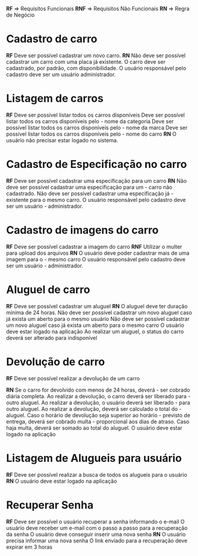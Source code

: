 **RF** => Requisitos Funcionais
**RNF** => Requisitos Não Funcionais
**RN** => Regra de  Negócio


# Cadastro de carro
**RF**
Deve ser possível cadastrar um novo carro.
**RN**
Não deve ser possível cadastrar um carro com uma placa já existente.
O carro deve ser cadastrado, por padrão, com disponibilidade.
O usuário responsável pelo cadastro deve ser um usuário administrador.



# Listagem de carros
**RF**
Deve ser possível listar todos os carros disponíveis
Deve ser possível listar todos os carros disponíveis pelo - nome da categoria
Deve ser possível listar todos os carros disponíveis pelo - nome da marca
Deve ser possível listar todos os carros disponíveis pelo - nome do carro
**RN**
O usuário não precisar estar logado no sistema.



# Cadastro de Especificação no carro
**RF**
Deve ser possível cadastrar uma especificação para um carro
**RN**
Não deve ser possível cadastrar uma especificação para um - carro não cadastrado.
Não deve ser possível cadastrar uma especificação já - existente para o mesmo carro.
O usuário responsável pelo cadastro deve ser um usuário - administrador.



# Cadastro de imagens do carro
**RF**
Deve ser possível cadastrar a imagem do carro
**RNF**
Utilizar o multer para upload dos arquivos
**RN**
O usuário deve poder cadastrar mais de uma imagem para o - mesmo carro
O usuário responsável pelo cadastro deve ser um usuário - administrador.



# Aluguel de carro

**RF**
Deve ser possível cadastrar um aluguel
**RN**
O aluguel deve ter duração mínima de 24 horas.
Não deve ser possível cadastrar um novo aluguel caso já exista um aberto para o mesmo usuário
Não deve ser possível cadastrar um novo aluguel caso já exista um aberto para o mesmo carro
O usuário deve estar logado na aplicação
Ao realizar um aluguel, o status do carro deverá ser alterado para indisponível


# Devolução de carro

**RF**
Deve ser possível realizar a devolução de um carro

**RN**
Se o carro for devolvido com menos de 24 horas, deverá - ser cobrado diária completa.
Ao realizar a devolução, o carro deverá ser liberado para - outro aluguel.
Ao realizar a devolução, o usuário deverá ser liberado - para outro aluguel.
Ao realizar a devolução, deverá ser calculado o total do - aluguel.
Caso o horário de devolução seja superior ao horário - previsto de entrega, deverá ser cobrado multa - proporcional aos dias de atraso.
Caso haja multa, deverá ser somado ao total do aluguel.
O usuário deve estar logado na aplicação



# Listagem de Alugueis para usuário
**RF**
Deve ser possível realizar a busca de todos os alugueis para o usuário
**RN**
O usuário deve estar logado na aplicação



# Recuperar Senha
**RF**
Deve ser possível o usuário recuperar a senha informando o e-mail
O usuário deve receber um e-mail com o passo a passo para a recuperação da senha
O usuário deve conseguir inserir uma nova senha
**RN**
O usuário precisa informar uma nova senha
O link enviado para a recuperação deve expirar em 3 horas